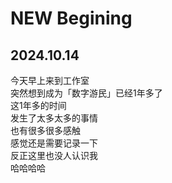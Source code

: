 # NEW Begining

## 2024.10.14
今天早上来到工作室  
突然想到成为「数字游民」已经1年多了  
这1年多的时间  
发生了太多太多的事情  
也有很多很多感触  
感觉还是需要记录一下  
反正这里也没人认识我  
哈哈哈哈
